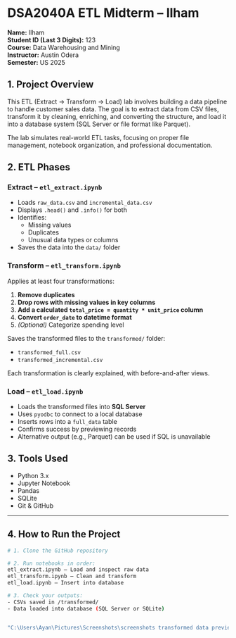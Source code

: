 # DSA2040A ETL Midterm – Ilham

**Name:** Ilham  
**Student ID (Last 3 Digits):** 123  
**Course:** Data Warehousing and Mining  
**Instructor:** Austin Odera  
**Semester:** US 2025



## 1. Project Overview

This ETL (Extract → Transform → Load) lab involves building a data pipeline to handle customer sales data. The goal is to extract data from CSV files, transform it by cleaning, enriching, and converting the structure, and load it into a database system (SQL Server or file format like Parquet).

The lab simulates real-world ETL tasks, focusing on proper file management, notebook organization, and professional documentation.



## 2. ETL Phases

### Extract – `etl_extract.ipynb`

- Loads `raw_data.csv` and `incremental_data.csv`
- Displays `.head()` and `.info()` for both
- Identifies:
  - Missing values
  - Duplicates
  - Unusual data types or columns
- Saves the data into the `data/` folder



### Transform – `etl_transform.ipynb`

Applies at least four transformations:
1. **Remove duplicates**
2. **Drop rows with missing values in key columns**
3. **Add a calculated `total_price = quantity * unit_price` column**
4. **Convert `order_date` to datetime format**
5. *(Optional)* Categorize spending level

Saves the transformed files to the `transformed/` folder:
- `transformed_full.csv`
- `transformed_incremental.csv`

Each transformation is clearly explained, with before-and-after views.



### Load – `etl_load.ipynb`

- Loads the transformed files into **SQL Server**
- Uses `pyodbc` to connect to a local database
- Inserts rows into a `full_data` table
- Confirms success by previewing records
- Alternative output (e.g., Parquet) can be used if SQL is unavailable



## 3. Tools Used

- Python 3.x
- Jupyter Notebook
- Pandas
- SQLite 
- Git & GitHub

---

## 4. How to Run the Project

```bash
# 1. Clone the GitHub repository

# 2. Run notebooks in order:
etl_extract.ipynb – Load and inspect raw data
etl_transform.ipynb – Clean and transform
etl_load.ipynb – Insert into database

# 3. Check your outputs:
- CSVs saved in /transformed/
- Data loaded into database (SQL Server or SQLite)


"C:\Users\Ayan\Pictures\Screenshots\screenshots transformed data preview.png"

